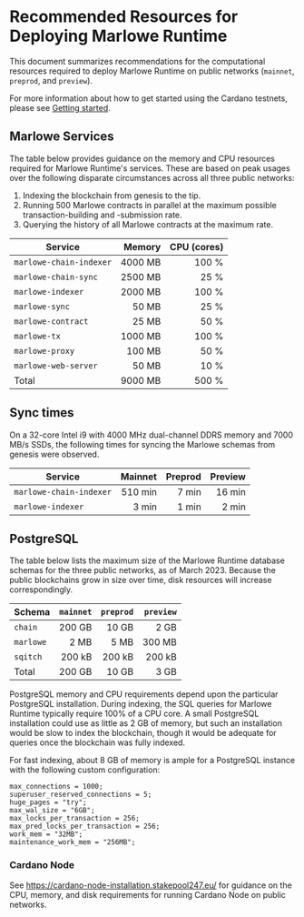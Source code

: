 # Recommended Resources for Deploying Marlowe Runtime

This document summarizes recommendations for the computational resources required to deploy Marlowe Runtime on public networks (`mainnet`, `preprod`, and `preview`).

For more information about how to get started using the Cardano testnets, please see [Getting started](https://docs.cardano.org/cardano-testnet/getting-started).


## Marlowe Services

The table below provides guidance on the memory and CPU resources required for Marlowe Runtime's services. These are based on peak usages over the following disparate circumstances across all three public networks:

1. Indexing the blockchain from genesis to the tip.
2. Running 500 Marlowe contracts in parallel at the maximum possible transaction-building and -submission rate.
3. Querying the history of all Marlowe contracts at the maximum rate.

| Service                 | Memory  | CPU (cores) |
|-------------------------|--------:|------------:|
| `marlowe-chain-indexer` | 4000 MB |       100 % |
| `marlowe-chain-sync`    | 2500 MB |        25 % |
| `marlowe-indexer`       | 2000 MB |       100 % |
| `marlowe-sync`          |   50 MB |        25 % |
| `marlowe-contract`      |   25 MB |        50 % |
| `marlowe-tx`            | 1000 MB |       100 % |
| `marlowe-proxy`         |  100 MB |        50 % |
| `marlowe-web-server`    |   50 MB |        10 % |
| Total                   | 9000 MB |       500 % |


## Sync times

On a 32-core Intel i9 with 4000 MHz dual-channel DDRS memory and 7000 MB/s SSDs, the following times for syncing the Marlowe schemas from genesis were observed.

| Service                 | Mainnet | Preprod | Preview |
|-------------------------|--------:|--------:|--------:|
| `marlowe-chain-indexer` | 510 min |   7 min |  16 min |
| `marlowe-indexer`       |   3 min |   1 min |   2 min |


## PostgreSQL

The table below lists the maximum size of the Marlowe Runtime database schemas for the three public networks, as of March 2023. Because the public blockchains grow in size over time, disk resources will increase correspondingly.

| Schema    | `mainnet` | `preprod` | `preview` |
|-----------|----------:|----------:|----------:|
| `chain`   |    200 GB |     10 GB |      2 GB |
| `marlowe` |      2 MB |      5 MB |    300 MB |
| `sqitch`  |    200 kB |    200 kB |    200 kB |
| Total     |    200 GB |     10 GB |      3 GB |

PostgreSQL memory and CPU requirements depend upon the particular PostgreSQL installation. During indexing, the SQL queries for Marlowe Runtime typically require 100% of a CPU core. A small PostgreSQL installation could use as little as 2 GB of memory, but such an installation would be slow to index the blockchain, though it would be adequate for queries once the blockchain was fully indexed.

For fast indexing, about 8 GB of memory is ample for a PostgreSQL instance with the following custom configuration:

```console
max_connections = 1000;
superuser_reserved_connections = 5;
huge_pages = "try";
max_wal_size = "6GB";
max_locks_per_transaction = 256;
max_pred_locks_per_transaction = 256;
work_mem = "32MB";
maintenance_work_mem = "256MB";
```


### Cardano Node

See https://cardano-node-installation.stakepool247.eu/ for guidance on the CPU, memory, and disk requirements for running Cardano Node on public networks.
